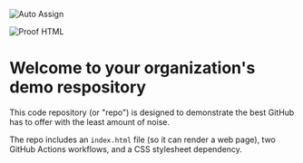 ![Auto Assign](https://github.com/The-Soverign/demo-repository/actions/workflows/auto-assign.yml/badge.svg)

![Proof HTML](https://github.com/The-Soverign/demo-repository/actions/workflows/proof-html.yml/badge.svg)

# Welcome to your organization's demo respository
This code repository (or "repo") is designed to demonstrate the best GitHub has to offer with the least amount of noise.

The repo includes an `index.html` file (so it can render a web page), two GitHub Actions workflows, and a CSS stylesheet dependency.
